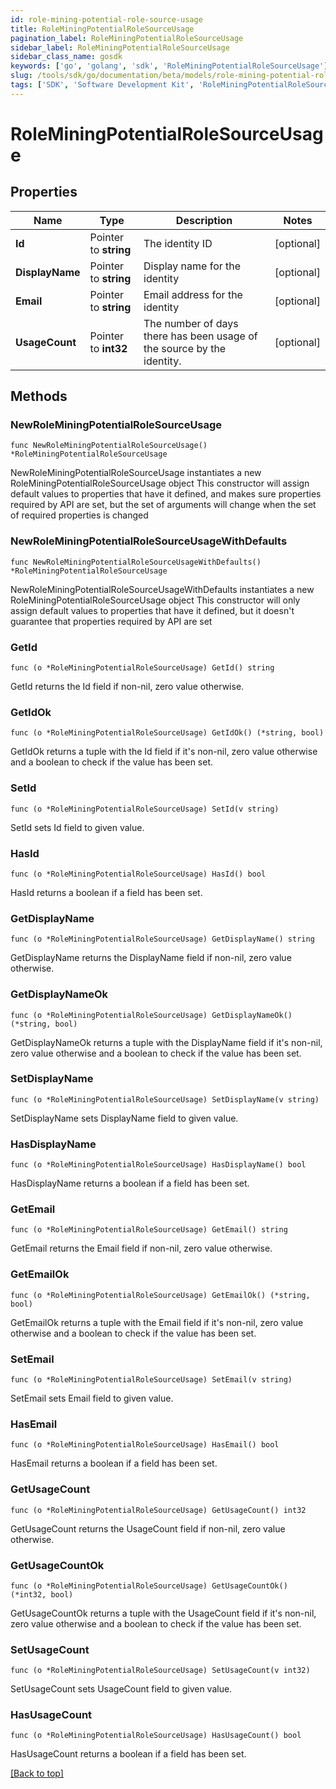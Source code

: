 ```yaml
---
id: role-mining-potential-role-source-usage
title: RoleMiningPotentialRoleSourceUsage
pagination_label: RoleMiningPotentialRoleSourceUsage
sidebar_label: RoleMiningPotentialRoleSourceUsage
sidebar_class_name: gosdk
keywords: ['go', 'golang', 'sdk', 'RoleMiningPotentialRoleSourceUsage'] 
slug: /tools/sdk/go/documentation/beta/models/role-mining-potential-role-source-usage
tags: ['SDK', 'Software Development Kit', 'RoleMiningPotentialRoleSourceUsage']
---
```


# RoleMiningPotentialRoleSourceUsage

## Properties

Name | Type | Description | Notes
------------ | ------------- | ------------- | -------------
**Id** | Pointer to **string** | The identity ID | [optional] 
**DisplayName** | Pointer to **string** | Display name for the identity | [optional] 
**Email** | Pointer to **string** | Email address for the identity | [optional] 
**UsageCount** | Pointer to **int32** | The number of days there has been usage of the source by the identity. | [optional] 

## Methods

### NewRoleMiningPotentialRoleSourceUsage

`func NewRoleMiningPotentialRoleSourceUsage() *RoleMiningPotentialRoleSourceUsage`

NewRoleMiningPotentialRoleSourceUsage instantiates a new RoleMiningPotentialRoleSourceUsage object
This constructor will assign default values to properties that have it defined,
and makes sure properties required by API are set, but the set of arguments
will change when the set of required properties is changed

### NewRoleMiningPotentialRoleSourceUsageWithDefaults

`func NewRoleMiningPotentialRoleSourceUsageWithDefaults() *RoleMiningPotentialRoleSourceUsage`

NewRoleMiningPotentialRoleSourceUsageWithDefaults instantiates a new RoleMiningPotentialRoleSourceUsage object
This constructor will only assign default values to properties that have it defined,
but it doesn't guarantee that properties required by API are set

### GetId

`func (o *RoleMiningPotentialRoleSourceUsage) GetId() string`

GetId returns the Id field if non-nil, zero value otherwise.

### GetIdOk

`func (o *RoleMiningPotentialRoleSourceUsage) GetIdOk() (*string, bool)`

GetIdOk returns a tuple with the Id field if it's non-nil, zero value otherwise
and a boolean to check if the value has been set.

### SetId

`func (o *RoleMiningPotentialRoleSourceUsage) SetId(v string)`

SetId sets Id field to given value.

### HasId

`func (o *RoleMiningPotentialRoleSourceUsage) HasId() bool`

HasId returns a boolean if a field has been set.

### GetDisplayName

`func (o *RoleMiningPotentialRoleSourceUsage) GetDisplayName() string`

GetDisplayName returns the DisplayName field if non-nil, zero value otherwise.

### GetDisplayNameOk

`func (o *RoleMiningPotentialRoleSourceUsage) GetDisplayNameOk() (*string, bool)`

GetDisplayNameOk returns a tuple with the DisplayName field if it's non-nil, zero value otherwise
and a boolean to check if the value has been set.

### SetDisplayName

`func (o *RoleMiningPotentialRoleSourceUsage) SetDisplayName(v string)`

SetDisplayName sets DisplayName field to given value.

### HasDisplayName

`func (o *RoleMiningPotentialRoleSourceUsage) HasDisplayName() bool`

HasDisplayName returns a boolean if a field has been set.

### GetEmail

`func (o *RoleMiningPotentialRoleSourceUsage) GetEmail() string`

GetEmail returns the Email field if non-nil, zero value otherwise.

### GetEmailOk

`func (o *RoleMiningPotentialRoleSourceUsage) GetEmailOk() (*string, bool)`

GetEmailOk returns a tuple with the Email field if it's non-nil, zero value otherwise
and a boolean to check if the value has been set.

### SetEmail

`func (o *RoleMiningPotentialRoleSourceUsage) SetEmail(v string)`

SetEmail sets Email field to given value.

### HasEmail

`func (o *RoleMiningPotentialRoleSourceUsage) HasEmail() bool`

HasEmail returns a boolean if a field has been set.

### GetUsageCount

`func (o *RoleMiningPotentialRoleSourceUsage) GetUsageCount() int32`

GetUsageCount returns the UsageCount field if non-nil, zero value otherwise.

### GetUsageCountOk

`func (o *RoleMiningPotentialRoleSourceUsage) GetUsageCountOk() (*int32, bool)`

GetUsageCountOk returns a tuple with the UsageCount field if it's non-nil, zero value otherwise
and a boolean to check if the value has been set.

### SetUsageCount

`func (o *RoleMiningPotentialRoleSourceUsage) SetUsageCount(v int32)`

SetUsageCount sets UsageCount field to given value.

### HasUsageCount

`func (o *RoleMiningPotentialRoleSourceUsage) HasUsageCount() bool`

HasUsageCount returns a boolean if a field has been set.


[[Back to top]](#) 



